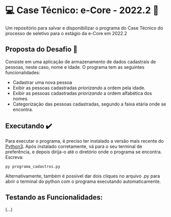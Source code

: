 # 💻 Case Técnico: e-Core - 2022.2 🔷
Um repositório para salvar e disponibilizar o programa do Case Técnico do processo de seletivo para o estágio da e-Core em 2022.2

## Proposta do Desafio 📘
Consiste em uma aplicação de armazenamento de dados cadastrais de pessoas, neste caso, nome e idade.
O programa tem as seguintes funcionalidades:
- Cadastrar uma nova pessoa
- Exibir as pessoas cadastradas *priorizando* a ordem pela idade.
- Exibir as pessoas cadastradas *priorizando* a ordem alfabética dos nomes.
- Categorização das pessoas cadastradas, segundo a faixa etária onde se encontra.

## Executando ✔️
Para executar o programa, é preciso ter instalado a versão mais recente do [Python3](https://www.python.org).
Após instalado corretamente, vá para o seu terminal de preferência, e depois dirija-o até o diretório onde o programa se encontra.
Escreva:
```
py programa_cadastros.py
```
Alternativamente, também é possível dar dois cliques no arquivo .py para abrir o terminal do python com o programa executando automaticamente.

## Testando as Funcionalidades:
(...)
